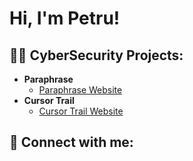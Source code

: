 <h1>Hi, I'm Petru! </h1>

<h2>👨‍💻 CyberSecurity Projects:</h2>

- <b>Paraphrase</b>
  - [Paraphrase Website](https://github.com/cinema05/Paraphrase)
- <b>Cursor Trail</b>
  - [Cursor Trail Website](https://github.com/cinema05/Cursor-Trail)

<h2> 🤳 Connect with me:</h2>


[linkedin]: https://linkedin.com/in/joshmadakor

